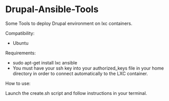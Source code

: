 # Drupal-Ansible-Tools

Some Tools to deploy Drupal environment on lxc containers.

Compatibility:

- Ubuntu

Requirements:

- sudo apt-get install lxc ansible
- You must have your ssh key into your authorized_keys file in your home directory in order to connect automatically to the LXC container.

How to use:

Launch the create.sh script and follow instructions in your terminal.
